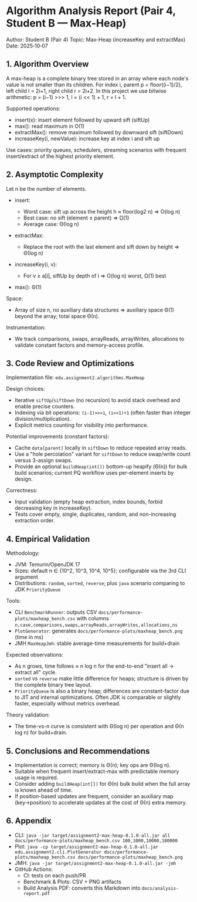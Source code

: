# Algorithm Analysis Report (Pair 4, Student B — Max-Heap)

Author: Student B (Pair 4)
Topic: Max-Heap (increaseKey and extractMax)
Date: 2025‑10‑07

## 1. Algorithm Overview
A max-heap is a complete binary tree stored in an array where each node's value is not smaller than its children. For index i, parent p = floor((i−1)/2), left child l = 2i+1, right child r = 2i+2. In this project we use bitwise arithmetic: p = (i−1) >>> 1, l = (i << 1) + 1, r = l + 1.

Supported operations:
- insert(x): insert element followed by upward sift (siftUp)
- max(): read maximum in O(1)
- extractMax(): remove maximum followed by downward sift (siftDown)
- increaseKey(i, newValue): increase key at index i and sift up

Use cases: priority queues, schedulers, streaming scenarios with frequent insert/extract of the highest priority element.

## 2. Asymptotic Complexity
Let n be the number of elements.

- insert:
  - Worst case: sift up across the height h ≈ floor(log2 n) ⇒ O(log n)
  - Best case: no sift (element ≤ parent) ⇒ Ω(1)
  - Average case: Θ(log n)

- extractMax:
  - Replace the root with the last element and sift down by height ⇒ Θ(log n)

- increaseKey(i, v):
  - For v ≥ a[i], siftUp by depth of i ⇒ O(log n) worst, Ω(1) best

- max(): Θ(1)

Space:
- Array of size n, no auxiliary data structures ⇒ auxiliary space Θ(1) beyond the array; total space Θ(n).

Instrumentation:
- We track comparisons, swaps, arrayReads, arrayWrites, allocations to validate constant factors and memory-access profile.

## 3. Code Review and Optimizations
Implementation file: `edu.assignment2.algorithms.MaxHeap`

Design choices:
- Iterative `siftUp`/`siftDown` (no recursion) to avoid stack overhead and enable precise counters.
- Indexing via bit operations: `(i-1)>>>1`, `(i<<1)+1` (often faster than integer division/multiplication).
- Explicit metrics counting for visibility into performance.

Potential improvements (constant factors):
- Cache `data[parent]` locally in `siftDown` to reduce repeated array reads.
- Use a "hole percolation" variant for `siftDown` to reduce swap/write count versus 3-assign swaps.
- Provide an optional `buildHeap(int[])` bottom-up heapify (Θ(n)) for bulk build scenarios; current PQ workflow uses per-element inserts by design.

Correctness:
- Input validation (empty heap extraction, index bounds, forbid decreasing key in increaseKey).
- Tests cover empty, single, duplicates, random, and non-increasing extraction order.

## 4. Empirical Validation
Methodology:
- JVM: Temurin/OpenJDK 17
- Sizes: default n ∈ {10^2, 10^3, 10^4, 10^5}; configurable via the 3rd CLI argument
- Distributions: `random`, `sorted`, `reverse`; plus `java` scenario comparing to JDK `PriorityQueue`

Tools:
- CLI `BenchmarkRunner`: outputs CSV `docs/performance-plots/maxheap_bench.csv` with columns `n,case,comparisons,swaps,arrayReads,arrayWrites,allocations,ns`
- `PlotGenerator`: generates `docs/performance-plots/maxheap_bench.png` (time in ms)
- JMH `MaxHeapJmh`: stable average-time measurements for build+drain

Expected observations:
- As n grows, time follows ≈ n log n for the end-to-end "insert all → extract all" cycle.
- `sorted` vs `reverse` make little difference for heaps; structure is driven by the complete binary tree layout.
- `PriorityQueue` is also a binary heap; differences are constant-factor due to JIT and internal optimizations. Often JDK is comparable or slightly faster, especially without metrics overhead.

Theory validation:
- The time-vs-n curve is consistent with Θ(log n) per operation and Θ(n log n) for build+drain.

## 5. Conclusions and Recommendations
- Implementation is correct; memory is Θ(n); key ops are Θ(log n).
- Suitable when frequent insert/extract-max with predictable memory usage is required.
- Consider adding `buildHeap(int[])` for Θ(n) bulk build when the full array is known ahead of time.
- If position-based updates are frequent, consider an auxiliary map (key→position) to accelerate updates at the cost of Θ(n) extra memory.

## 6. Appendix
- CLI: `java -jar target/assignment2-max-heap-0.1.0-all.jar all docs/performance-plots/maxheap_bench.csv 100,1000,10000,100000`
- Plot: `java -cp target/assignment2-max-heap-0.1.0-all.jar edu.assignment2.cli.PlotGenerator docs/performance-plots/maxheap_bench.csv docs/performance-plots/maxheap_bench.png`
- JMH: `java -jar target/assignment2-max-heap-0.1.0-all.jar -jmh`
- GitHub Actions:
  - CI: tests on each push/PR
  - Benchmark & Plots: CSV + PNG artifacts
  - Build Analysis PDF: converts this Markdown into `docs/analysis-report.pdf`


